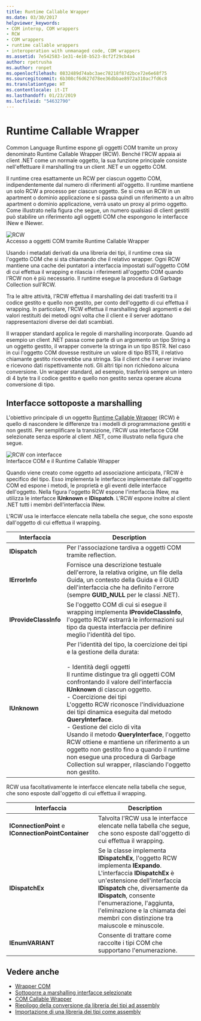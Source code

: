 ```yaml
---
title: Runtime Callable Wrapper
ms.date: 03/30/2017
helpviewer_keywords:
- COM interop, COM wrappers
- RCW
- COM wrappers
- runtime callable wrappers
- interoperation with unmanaged code, COM wrappers
ms.assetid: 7e542583-1e31-4e10-b523-8cf2f29cb4a4
author: rpetrusha
ms.author: ronpet
ms.openlocfilehash: 0832489d74abc3aec78218f87d2bce72e6e68f75
ms.sourcegitcommit: 6b308cf6d627d78ee36dbbae8972a310ac7fd6c8
ms.translationtype: HT
ms.contentlocale: it-IT
ms.lasthandoff: 01/23/2019
ms.locfileid: "54632790"
---
```

# <a name="runtime-callable-wrapper"></a>Runtime Callable Wrapper
Common Language Runtime espone gli oggetti COM tramite un proxy denominato Runtime Callable Wrapper (RCW). Benché l'RCW appaia ai client .NET come un normale oggetto, la sua funzione principale consiste nell'effettuare il marshalling tra un client .NET e un oggetto COM.  
  
 Il runtime crea esattamente un RCW per ciascun oggetto COM, indipendentemente dal numero di riferimenti all'oggetto. Il runtime mantiene un solo RCW a processo per ciascun oggetto.  Se si crea un RCW in un apartment o dominio applicazione e si passa quindi un riferimento a un altro apartment o dominio applicazione, verrà usato un proxy al primo oggetto.  Come illustrato nella figura che segue, un numero qualsiasi di client gestiti può stabilire un riferimento agli oggetti COM che espongono le interfacce INew e INewer.  
  
 ![RCW](./media/rcw.gif "rcw")  
Accesso a oggetti COM tramite Runtime Callable Wrapper  
  
 Usando i metadati derivati da una libreria dei tipi, il runtime crea sia l'oggetto COM che si sta chiamando che il relativo wrapper. Ogni RCW mantiene una cache dei puntatori a interfaccia impostati sull'oggetto COM di cui effettua il wrapping e rilascia i riferimenti all'oggetto COM quando l'RCW non è più necessario. Il runtime esegue la procedura di Garbage Collection sull'RCW.  
  
 Tra le altre attività, l'RCW effettua il marshalling dei dati trasferiti tra il codice gestito e quello non gestito, per conto dell'oggetto di cui effettua il wrapping. In particolare, l'RCW effettua il marshalling degli argomenti e dei valori restituiti dei metodi ogni volta che il client e il server adottano rappresentazioni diverse dei dati scambiati.  
  
 Il wrapper standard applica le regole di marshalling incorporate. Quando ad esempio un client .NET passa come parte di un argomento un tipo String a un oggetto gestito, il wrapper converte la stringa in un tipo BSTR. Nel caso in cui l'oggetto COM dovesse restituire un valore di tipo BSTR, il relativo chiamante gestito riceverebbe una stringa. Sia il client che il server inviano e ricevono dati rispettivamente noti. Gli altri tipi non richiedono alcuna conversione. Un wrapper standard, ad esempio, trasferirà sempre un intero di 4 byte tra il codice gestito e quello non gestito senza operare alcuna conversione di tipo.  
  
## <a name="marshaling-selected-interfaces"></a>Interfacce sottoposte a marshalling  
 L'obiettivo principale di un oggetto [Runtime Callable Wrapper](runtime-callable-wrapper.md) (RCW) è quello di nascondere le differenze tra i modelli di programmazione gestiti e non gestiti. Per semplificare la transizione, l'RCW usa interfacce COM selezionate senza esporle al client .NET, come illustrato nella figura che segue.  
  
 ![RCW con interfacce](./media/rcwwithinterfaces.gif "rcwwithinterfaces")  
Interfacce COM e il Runtime Callable Wrapper  
  
 Quando viene creato come oggetto ad associazione anticipata, l'RCW è specifico del tipo. Esso implementa le interfacce implementate dall'oggetto COM ed espone i metodi, le proprietà e gli eventi delle interfacce dell'oggetto. Nella figura l'oggetto RCW espone l'interfaccia INew, ma utilizza le interfacce **IUnknown** e **IDispatch**. L'RCW espone inoltre al client .NET tutti i membri dell'interfaccia INew.  
  
 L'RCW usa le interfacce elencate nella tabella che segue, che sono esposte dall'oggetto di cui effettua il wrapping.  
  
|Interfaccia|Description|  
|---------------|-----------------|  
|**IDispatch**|Per l'associazione tardiva a oggetti COM tramite reflection.|  
|**IErrorInfo**|Fornisce una descrizione testuale dell'errore, la relativa origine, un file della Guida, un contesto della Guida e il GUID dell'interfaccia che ha definito l'errore (sempre **GUID_NULL** per le classi .NET).|  
|**IProvideClassInfo**|Se l'oggetto COM di cui si esegue il wrapping implementa **IProvideClassInfo**, l'oggetto RCW estrarrà le informazioni sul tipo da questa interfaccia per definire meglio l'identità del tipo.|  
|**IUnknown**|Per l'identità del tipo, la coercizione dei tipi e la gestione della durata:<br /><br /> - Identità degli oggetti<br />     Il runtime distingue tra gli oggetti COM confrontando il valore dell'interfaccia **IUnknown** di ciascun oggetto.<br />- Coercizione dei tipi<br />     L'oggetto RCW riconosce l'individuazione dei tipi dinamica eseguita dal metodo **QueryInterface**.<br />- Gestione del ciclo di vita<br />     Usando il metodo **QueryInterface**, l'oggetto RCW ottiene e mantiene un riferimento a un oggetto non gestito fino a quando il runtime non esegue una procedura di Garbage Collection sul wrapper, rilasciando l'oggetto non gestito.|  
  
 RCW usa facoltativamente le interfacce elencate nella tabella che segue, che sono esposte dall'oggetto di cui effettua il wrapping.  
  
|Interfaccia|Description|  
|---------------|-----------------|  
|**IConnectionPoint** e **IConnectionPointContainer**|Talvolta l'RCW usa le interfacce elencate nella tabella che segue, che sono esposte dall'oggetto di cui effettua il wrapping.|  
|**IDispatchEx**|Se la classe implementa **IDispatchEx**, l'oggetto RCW implementa **IExpando**. L'interfaccia **IDispatchEx** è un'estensione dell'interfaccia **IDispatch** che, diversamente da **IDispatch**, consente l'enumerazione, l'aggiunta, l'eliminazione e la chiamata dei membri con distinzione tra maiuscole e minuscole.|  
|**IEnumVARIANT**|Consente di trattare come raccolte i tipi COM che supportano l'enumerazione.|  
  
## <a name="see-also"></a>Vedere anche
- [Wrapper COM](com-wrappers.md)
- [Sottoporre a marshalling interfacce selezionate](https://msdn.microsoft.com/library/fdb97fd0-f694-4832-bf15-a4e7cf413840(v=vs.100))
- [COM Callable Wrapper](com-callable-wrapper.md)
- [Riepilogo della conversione da libreria dei tipi ad assembly](https://msdn.microsoft.com/library/bf3f90c5-4770-4ab8-895c-3ba1055cc958(v=vs.100))
- [Importazione di una libreria dei tipi come assembly](importing-a-type-library-as-an-assembly.md)
